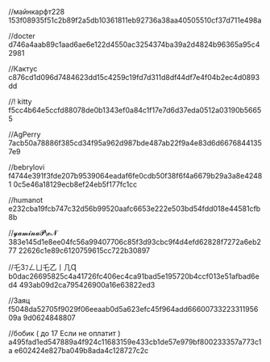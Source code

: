 //майнкарфт228
153f08935f51c2b89f2a5db10361811eb92736a38aa40505510cf37d711e498a

//docter
d746a4aab89c1aad6ae6e122d4550ac3254374ba39a2d4824b96365a95c42981

//Кактус
c876cd1d096d7484623dd15c4259c19fd7d311d8df44df7e4f04b2ec4d0893dd 

//! kitty
f5cc4b64e5ccfd88078de0b1343ef0a84c1f17e7d6d37eda0512a03190b56655 

//AgPerry
7acb50a78886f385cd34f95a962d987bde487ab22f9a4e83d6d66768441357e9 

//bebrylovi
f4744e391f3fde207b9539064eadaf6fe0cdb50f38f6f4a6679b29a3a8e42481
0c5e46a18129ecb8ef24eb5f177fc1cc

//humanot
e232cba19fcb747c32d56b99520aafc6653e222e503bd54fdd018e44581cfb8b 

//𝔂𝓪𝓶𝓲𝓷𝓪𝓟\𝓮𝓝
383e145d1e8ee04fc56a99407706c85f3d93cbc9f4d4efd62828f7272a6eb277 
22626c1e89c6120759615cc722b30897

//乇3ﾌㄥㄩ乇乙丨几Ɋ
b0dac26695825c4a41726fc406ec4ca91bad5e195720b4ccf013e51afbad6ed4
493ab09d2ca795426900a16e63822ed3

//Заяц
f5048da52705f9029f06eeaab0d5a623efc45f964add6660073322331195609a 
9d0624848807

//бобик ( до 17 Если не оплатит )
a495fad1ed547889a4f924c11683159e433cb1de57e979bf800233357a773c1a
e602424e827ba049b8ada4c128727c2c
